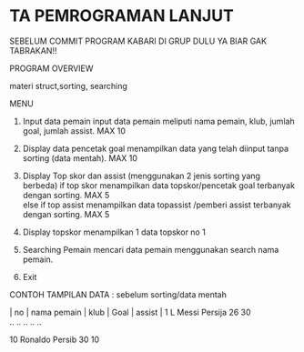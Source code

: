 # TA PEMROGRAMAN LANJUT 
SEBELUM COMMIT PROGRAM KABARI DI GRUP DULU YA BIAR GAK TABRAKAN!!

PROGRAM OVERVIEW

materi struct,sorting, searching

MENU
1. Input data pemain
   input data pemain meliputi nama pemain, klub, jumlah goal, jumlah assist. MAX 10

2. Display data pencetak goal
   menampilkan data yang telah diinput tanpa sorting (data mentah). MAX 10	

3. Display Top skor dan assist (menggunakan 2 jenis sorting yang berbeda)
   if top skor
   menampilkan data topskor/pencetak goal terbanyak dengan sorting. MAX 5  
   else if top assist
   menampilkan data topassist /pemberi assist terbanyak dengan sorting. MAX 5 
4. Display topskor
   menampilkan 1 data topskor no 1
5. Searching Pemain 
   mencari data pemain menggunakan search nama pemain.
6. Exit

CONTOH TAMPILAN DATA :
sebelum sorting/data mentah

 | no | nama pemain | klub | Goal | assist |
   1    L Messi	    Persija   26       30   
   ..    ..           ..     ..      ..

   10   Ronaldo      Persib   30       10


   
